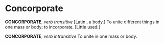 # Concorporate

**CONCORPORATE**, _verb transitive_ \[Latin , a body.\] To unite different things in one mass or body; to incorporate. \[Little used.\]

**CONCORPORATE**, _verb intransitive_ To unite in one mass or body.